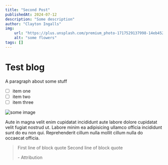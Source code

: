 ```yaml
---
title: "Second Post"
publishedAt: 2024-07-12
description: "Some description"
author: "Clayton Ingalls"
img: 
    url: "https://plus.unsplash.com/premium_photo-1717529137998-14eb452fe28e?q=80&w=2970&auto=format&fit=crop&ixlib=rb-4.0.3&ixid=M3wxMjA3fDB8MHxwaG90by1wYWdlfHx8fGVufDB8fHx8fA%3D%3D"
    alt: "some flowers"
tags: []
---
```


# Test blog

A paragraph about some stuff

- [ ] item one
- [ ] item two
- [ ] item three

<!-- add the img from img url here -->
![some image](https://plus.unsplash.com/premium_photo-1717529137998-14eb452fe28e?q=80&w=2970&auto=format&fit=crop&ixlib=rb-4.0.3&ixid=M3wxMjA3fDB8MHxwaG90by1wYWdlfHx8fGVufDB8fHx8fA%3D%3D "some photo it's great")

Aute in magna velit enim cupidatat incididunt aute labore dolore cupidatat velit fugiat nostrud ut. Labore minim ea adipisicing ullamco officia incididunt sunt do eu non qui. Reprehenderit cillum nulla mollit cillum nulla do occaecat officia. 

> First line of block quote
> Second line of block quote
>
> \- Attribution